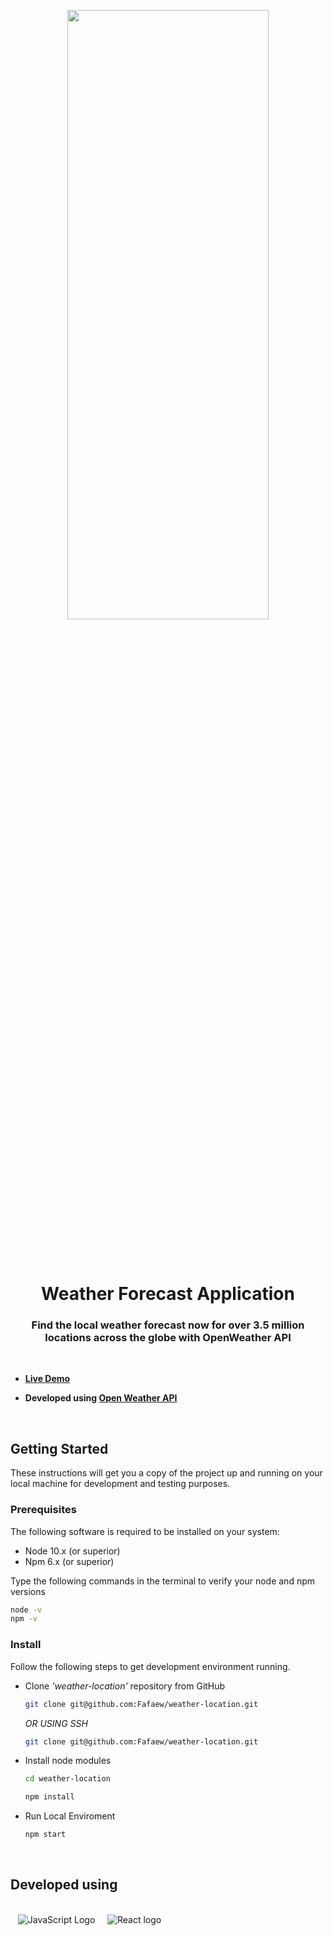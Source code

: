 <p align="center">
<a href="#"><img width="80%" height="50%" src="https://i.imgur.com/p2Jzyn4.png" height="175px"/></a>
</p>

<br>
<br>

<h1 align="center">Weather Forecast Application</h1>
<h3 align="center">Find the local weather forecast now for over 3.5 million locations across the globe with OpenWeather API</h3>

<br>

- **[Live Demo](https://fafaew.github.io/weather-location/)**

- **Developed using [Open Weather API](https://fafaew.github.io/weather-location/)**
  
<br>


## Getting Started

These instructions will get you a copy of the project up and running on your local machine for development and testing purposes.

### Prerequisites

The following software is required to be installed on your system:

* Node 10.x (or superior)
* Npm 6.x (or superior)

Type the following commands in the terminal to verify your node and npm versions

```bash
node -v
npm -v
```

### Install

Follow the following steps to get development environment running.

* Clone _'weather-location'_ repository from GitHub

  ```bash
  git clone git@github.com:Fafaew/weather-location.git
  ```

   _OR USING SSH_

  ```bash
  git clone git@github.com:Fafaew/weather-location.git
  ```

* Install node modules

   ```bash
   cd weather-location

   npm install
   ```

 * Run Local Enviroment

   ```bash
   npm start
   ```

   <br/>
  <h2>Developed using </h2>
  <br />
<div>         
      <img />
      <img />
      <img />
      <img alt="JavaScript Logo" src="https://img.icons8.com/color/60/000000/javascript--v1.png"/> 
      <img />
      <img />
      <img />
      <img />
      <img alt="React logo"  style="" src="https://img.icons8.com/officel/60/000000/react.png"/>    
</div>

